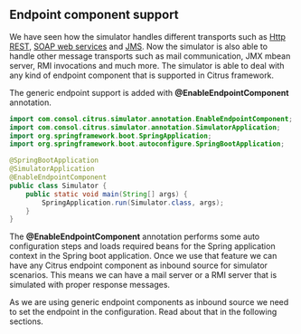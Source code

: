 ## Endpoint component support

We have seen how the simulator handles different transports such as [Http REST](rest-support.md), [SOAP web services](ws-support.md) and [JMS](jms-support.md).
Now the simulator is also able to handle other message transports such as mail communication, JMX mbean server, RMI invocations and much more. The
simulator is able to deal with any kind of endpoint component that is supported in Citrus framework.

The generic endpoint support is added with **@EnableEndpointComponent** annotation.

```java
import com.consol.citrus.simulator.annotation.EnableEndpointComponent;
import com.consol.citrus.simulator.annotation.SimulatorApplication;
import org.springframework.boot.SpringApplication;
import org.springframework.boot.autoconfigure.SpringBootApplication;

@SpringBootApplication
@SimulatorApplication
@EnableEndpointComponent
public class Simulator {
    public static void main(String[] args) {
        SpringApplication.run(Simulator.class, args);
    }
}
```

The **@EnableEndpointComponent** annotation performs some auto configuration steps and loads required beans for the Spring application context
in the Spring boot application. Once we use that feature we can have any Citrus endpoint component as inbound source for simulator scenarios. This means
we can have a mail server or a RMI server that is simulated with proper response messages.

As we are using generic endpoint components as inbound source we need to set the endpoint in the configuration. Read about that in the following sections.